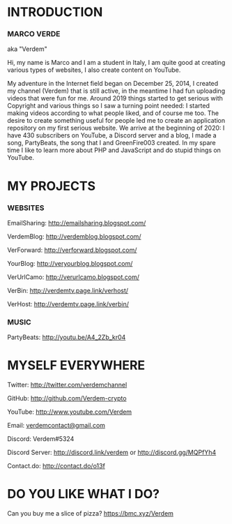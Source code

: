 # INTRODUCTION

### MARCO VERDE

aka "Verdem"

Hi, my name is Marco and I am a student in Italy, I am quite good at creating various types of websites, I also create content on YouTube.  

My adventure in the Internet field began on December 25, 2014, I created my channel (Verdem) that is still active, in the meantime I had fun uploading videos that were fun for me. Around 2019 things started to get serious with Copyright and various things so I saw a turning point needed: I started making videos according to what people liked, and of course me too. The desire to create something useful for people led me to create an application repository on my first serious website. We arrive at the beginning of 2020: I have 430 subscribers on YouTube, a Discord server and a blog, I made a song, PartyBeats, the song that I and GreenFire003 created. In my spare time I like to learn more about PHP and JavaScript and do stupid things on YouTube.

# MY PROJECTS

### WEBSITES

EmailSharing: http://emailsharing.blogspot.com/

VerdemBlog: http://verdemblog.blogspot.com/

VerForward: http://verforward.blogspot.com/

YourBlog: http://veryourblog.blogspot.com/

VerUrlCamo: http://verurlcamo.blogspot.com/

VerBin: http://verdemtv.page.link/verhost/

VerHost: http://verdemtv.page.link/verbin/

### MUSIC

PartyBeats: http://youtu.be/A4_2Zb_kr04

# MYSELF EVERYWHERE

Twitter: http://twitter.com/verdemchannel

GitHub: http://github.com/Verdem-crypto

YouTube: http://www.youtube.com/Verdem

Email: verdemcontact@gmail.com

Discord: Verdem#5324

Discord Server: http://discord.link/verdem or http://discord.gg/MQPfYh4

Contact.do: http://contact.do/o13f

# DO YOU LIKE WHAT I DO?

Can you buy me a slice of pizza?
https://bmc.xyz/Verdem
